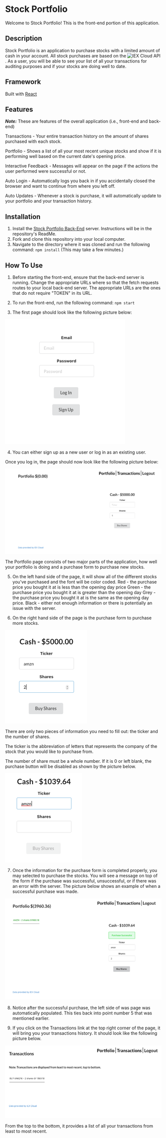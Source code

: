 Stock Portfolio
========================

Welcome to Stock Portfolio! This is the front-end portion of this application.

## Description
Stock Portfolio is an application to purchase stocks with a limited amount of cash in your account. All stock purchases are based on the ![IEX Cloud API](https://iexcloud.io). As a user, you will be able to see your list of all your transactions for auditing purposes and if your stocks are doing well to date.

## Framework
Built with [React](https://reactjs.org/)

## Features
***Note:*** These are features of the overall application (i.e., front-end and back-end)

Transactions - Your entire transaction history on the amount of shares purchased with each stock.

Portfolio - Shows a list of all your most recent unique stocks and show if it is performing well based on the current date's opening price.

Interactive Feedback - Messages will appear on the page if the actions the user performed were successful or not.

Auto Login - Automatically logs you back in if you accidentally closed the browser and want to continue from where you left off.

Auto Updates - Whenever a stock is purchase, it will automatically update to your portfolio and your transaction history.

## Installation
1. Install the [Stock Portfolio Back-End](https://github.com/guosamuel/stock-portfolio/tree/master/stock-portfolio-back-end) server. Instructions will be in the repository's ReadMe.
2. Fork and clone this repository into your local computer.
3. Navigate to the directory where it was cloned and run the following command: `npm install` (This may take a few minutes.)

## How To Use
1. Before starting the front-end, ensure that the back-end server is running. Change the appropriate URLs where so that the fetch requests routes to your local back-end server. The appropriate URLs are the ones that do not require "TOKEN" in its URL.

2. To run the front-end, run the following command: `npm start`

3. The first page should look like the following picture below:

![Log In Page](https://github.com/guosamuel/stock-portfolio/blob/master/stock-portfolio-front-end/src/ReadMePhotos/1.%20Login%20Page.png)

4. You can either sign up as a new user or log in as an existing user.

Once you log in, the page should now look like the following picture below:

![Portfolio Page](https://github.com/guosamuel/stock-portfolio/blob/master/stock-portfolio-front-end/src/ReadMePhotos/2.%20Portfolio%20Page.png)

The Portfolio page consists of two major parts of the application, how well your portfolio is doing and a purchase form to purchase new stocks.

5. On the left hand side of the page, it will show all of the different stocks you've purchased and the font will be color coded.
Red - the purchase price you bought it at is less than the opening day price
Green - the purchase price you bought it at is greater than the opening day
Grey - the purchase price you bought it at is the same as the opening day price.
Black - either not enough information or there is potentially an issue with the server.

6. On the right hand side of the page is the purchase form to purchase more stocks.

![Purchase Form](https://github.com/guosamuel/stock-portfolio/blob/master/stock-portfolio-front-end/src/ReadMePhotos/3.%20Purchase%20Form.png)

There are only two pieces of information you need to fill out: the ticker and the number of shares.

The ticker is the abbreviation of letters that represents the company of the stock that you would like to purchase from.

The number of share must be a whole number. If it is 0 or left blank, the purchase button will be disabled as shown by the picture below.

![Purchase Form Button Disabled](https://github.com/guosamuel/stock-portfolio/blob/master/stock-portfolio-front-end/src/ReadMePhotos/4.%20Purchase%20Form%20Button%20Disabled.png)

7. Once the information for the purchase form is completed properly, you may selected to purchase the stocks. You will see a message on top of the form if the purchase was successful, unsuccessful, or if there was an error with the server. The picture below shows an example of when a successful purchase was made.

![Successful Purchase](https://github.com/guosamuel/stock-portfolio/blob/master/stock-portfolio-front-end/src/ReadMePhotos/5.%20Successful%20Purchase.png)

8. Notice after the successful purchase, the left side of was page was automatically populated. This ties back into point number 5 that was mentioned earlier.

9. If you click on the Transactions link at the top right corner of the page, it will bring you your transactions history. It should look like the following picture below.

![Transaction History](https://github.com/guosamuel/stock-portfolio/blob/master/stock-portfolio-front-end/src/ReadMePhotos/6.%20Transaction%20History.png)

From the top to the bottom, it provides a list of all your transactions from least to most recent.

